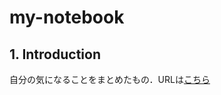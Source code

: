 # my-notebook

## 1. Introduction
自分の気になることをまとめたもの．URLは[こちら](https://sfurukawa7.github.io/my-notebook/)